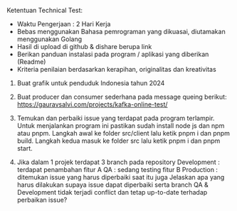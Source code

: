 Ketentuan Technical Test:
-	Waktu Pengerjaan : 2 Hari Kerja
-	Bebas menggunakan Bahasa pemrograman yang dikuasai, diutamakan menggunakan Golang
-	Hasil di upload di github & dishare berupa link
-	Berikan panduan instalasi pada program / aplikasi yang diberikan (Readme)
-	Kriteria penilaian berdasarkan kerapihan, originalitas dan kreativitas

1. Buat grafik untuk penduduk Indonesia tahun 2024

2. Buat producer dan consumer sederhana pada message queing berikut:
https://gauravsalvi.com/projects/kafka-online-test/

3. Temukan dan perbaiki issue yang terdapat pada program terlampir.
Untuk menjalankan program ini pastikan sudah install node js dan npm atau pnpm. Langkah awal ke folder src/client lalu ketik pnpm i dan pnpm build. Langkah kedua masuk ke folder src lalu ketik pnpm i dan pnpm start.

4. Jika dalam 1 projek terdapat 3 branch pada repository
Development 	: terdapat penambahan fitur A
QA 		        : sedang testing fitur B
Production	  : ditemukan issue yang harus diperbaiki saat itu juga
Jelaskan apa yang harus dilakukan supaya issue dapat diperbaiki serta branch QA & Development tidak terjadi conflict dan tetap up-to-date terhadap perbaikan issue?

